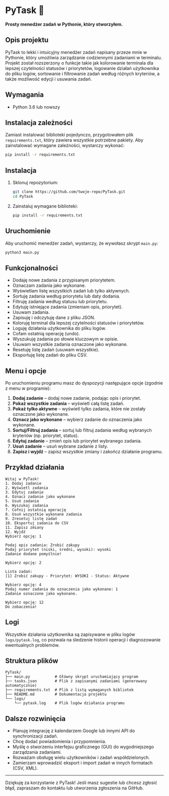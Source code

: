 # PyTask 📝

**Prosty menedżer zadań w Pythonie, który stworzyłem.**

## Opis projektu
PyTask to lekki i intuicyjny menedżer zadań napisany przeze mnie w Pythonie, który umożliwia zarządzanie codziennymi zadaniami w terminalu. Projekt został rozszerzony o funkcje takie jak kolorowanie terminala dla lepszej czytelności statusów i priorytetów, logowanie działań użytkownika do pliku logów, sortowanie i filtrowanie zadań według różnych kryteriów, a także możliwość edycji i usuwania zadań.

## Wymagania
- Python 3.6 lub nowszy

## Instalacja zależności
Zamiast instalować biblioteki pojedynczo, przygotowałem plik `requirements.txt`, który zawiera wszystkie potrzebne pakiety. Aby zainstalować wymagane zależności, wystarczy wykonać:
```bash
pip install -r requirements.txt
```

## Instalacja
1. Sklonuj repozytorium:
   ```bash
   git clone https://github.com/twoje-repo/PyTask.git
   cd PyTask
   ```
2. Zainstaluj wymagane biblioteki:
   ```bash
   pip install -r requirements.txt
   ```

## Uruchomienie
Aby uruchomić menedżer zadań, wystarczy, że wywołasz skrypt `main.py`:
```bash
python3 main.py
```

## Funkcjonalności
- Dodaję nowe zadania z przypisanym priorytetem.
- Oznaczam zadania jako wykonane.
- Wyświetlam listę wszystkich zadań lub tylko aktywnych.
- Sortuję zadania według priorytetu lub daty dodania.
- Filtruję zadania według statusu lub priorytetu.
- Edytuję istniejące zadania (zmieniam opis, priorytet).
- Usuwam zadania.
- Zapisuję i odczytuję dane z pliku JSON.
- Koloruję terminal dla lepszej czytelności statusów i priorytetów.
- Loguję działania użytkownika do pliku logów.
- Cofam ostatnią operację (undo).
- Wyszukuję zadania po słowie kluczowym w opisie.
- Usuwam wszystkie zadania oznaczone jako wykonane.
- Resetuję listę zadań (usuwam wszystkie).
- Eksportuję listę zadań do pliku CSV.

## Menu i opcje
Po uruchomieniu programu masz do dyspozycji następujące opcje (zgodnie z menu w programie):

1. **Dodaj zadanie** – dodaj nowe zadanie, podając opis i priorytet.
2. **Pokaż wszystkie zadania** – wyświetl całą listę zadań.
3. **Pokaż tylko aktywne** – wyświetl tylko zadania, które nie zostały oznaczone jako wykonane.
4. **Oznacz jako wykonane** – wybierz zadanie do oznaczenia jako wykonane.
5. **Sortuj/Filtruj zadania** – sortuj lub filtruj zadania według wybranych kryteriów (np. priorytet, status).
6. **Edytuj zadanie** – zmień opis lub priorytet wybranego zadania.
7. **Usuń zadanie** – usuń wybrane zadanie z listy.
8. **Zapisz i wyjdź** – zapisz wszystkie zmiany i zakończ działanie programu.

## Przykład działania
```
Witaj w PyTask!
1. Dodaj zadanie
2. Wyświetl zadania
3. Edytuj zadanie
4. Oznacz zadanie jako wykonane
5. Usuń zadanie
6. Wyszukaj zadania
7. Cofnij ostatnią operację
8. Usuń wszystkie wykonane zadania
9. Zresetuj listę zadań
10. Eksportuj zadania do CSV
11. Zapisz zmiany
12. Wyjdź
Wybierz opcję: 1

Podaj opis zadania: Zrobić zakupy
Podaj priorytet (niski, średni, wysoki): wysoki
Zadanie dodane pomyślnie!

Wybierz opcję: 2

Lista zadań:
[1] Zrobić zakupy - Priorytet: WYSOKI - Status: Aktywne

Wybierz opcję: 4
Podaj numer zadania do oznaczenia jako wykonane: 1
Zadanie oznaczone jako wykonane.

Wybierz opcję: 12
Do zobaczenia!
```

## Logi
Wszystkie działania użytkownika są zapisywane w pliku logów `logs/pytask.log`, co pozwala na śledzenie historii operacji i diagnozowanie ewentualnych problemów.

## Struktura plików
```
PyTask/
├── main.py           # Główny skrypt uruchamiający program
├── tasks.json        # Plik z zapisanymi zadaniami (generowany automatycznie)
├── requirements.txt  # Plik z listą wymaganych bibliotek
├── README.md         # Dokumentacja projektu
└── logs/
    └── pytask.log    # Plik logów działania programu
```

## Dalsze rozwinięcia
- Planuję integrację z kalendarzem Google lub innymi API do synchronizacji zadań.
- Chcę dodać powiadomienia i przypomnienia.
- Myślę o stworzeniu interfejsu graficznego (GUI) do wygodniejszego zarządzania zadaniami.
- Rozważam obsługę wielu użytkowników i zadań współdzielonych.
- Zamierzam wprowadzić eksport i import zadań w innych formatach (CSV, XML).

---

Dziękuję za korzystanie z PyTask! Jeśli masz sugestie lub chcesz zgłosić błąd, zapraszam do kontaktu lub utworzenia zgłoszenia na GitHub.
